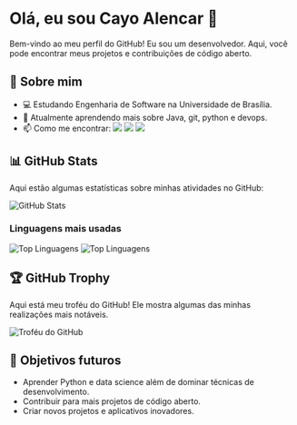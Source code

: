 # Olá, eu sou Cayo Alencar 👋

Bem-vindo ao meu perfil do GitHub! Eu sou um desenvolvedor. Aqui, você pode encontrar meus projetos e contribuições de código aberto.

## 🚀 Sobre mim

- 💻 Estudando Engenharia de Software na Universidade de Brasília.
- 🌱 Atualmente aprendendo mais sobre Java, git, python e devops.
- 📫 Como me encontrar: <a href="https://instagram.com/cayo_alencar" target="_blank"><img src="https://img.shields.io/badge/-Instagram-%23E4405F?style=for-the-badge&logo=instagram&logoColor=white" target="_blank"></a>  <a href="https://www.linkedin.com/in/cayo-alencar/" target="_blank"><img src="https://img.shields.io/badge/-LinkedIn-%230077B5?style=for-the-badge&logo=linkedin&logoColor=white" target="_blank"></a> <a href = "mailto:cayoalencar2345@gmail.com"><img src="https://img.shields.io/badge/-Gmail-%23333?style=for-the-badge&logo=gmail&logoColor=white" target="_blank"></a>

## 📊 GitHub Stats

Aqui estão algumas estatísticas sobre minhas atividades no GitHub:

![GitHub Stats](https://github-readme-stats.vercel.app/api?username=Cayoalencar&show_icons=true&hide_title=true&count_private=true&hide=prs&theme=tokyonight)

### Linguagens mais usadas

![Top Linguagens](https://github-readme-stats.vercel.app/api/top-langs/?username=Cayoalencar&layout=compact&langs_count=8&theme=tokyonight)
![Top Linguagens](https://github-readme-stats.vercel.app/api/top-langs/?username=Cayoalencar&layout=compact&langs_count=8&theme=tokyonight&exclude_repo=repo1,repo2)


## 🏆 GitHub Trophy

Aqui está meu troféu do GitHub! Ele mostra algumas das minhas realizações mais notáveis.

![Troféu do GitHub](https://github-profile-trophy.vercel.app/?username=Cayoalencar&theme=radical)


## 🎯 Objetivos futuros

- Aprender Python e data science além de dominar técnicas de desenvolvimento.
- Contribuir para mais projetos de código aberto.
- Criar novos projetos e aplicativos inovadores.




